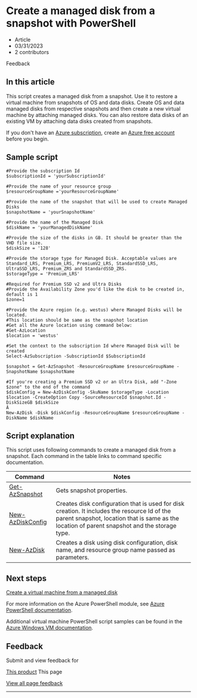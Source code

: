# Create a managed disk from a snapshot with PowerShell

* Article
* 03/31/2023
* 2 contributors

Feedback

## In this article

This script creates a managed disk from a snapshot. Use it to restore a virtual machine from snapshots of OS and data disks. Create OS and data managed disks from respective snapshots and then create a new virtual machine by attaching managed disks. You can also restore data disks of an existing VM by attaching data disks created from snapshots.

If you don't have an [Azure subscription](../../guides/developer/azure-developer-guide#understanding-accounts-subscriptions-and-billing), create an [Azure free account](https://azure.microsoft.com/free/?ref=microsoft.com&utm_source=microsoft.com&utm_medium=docs&utm_campaign=visualstudio) before you begin.

## Sample script

```
#Provide the subscription Id
$subscriptionId = 'yourSubscriptionId'

#Provide the name of your resource group
$resourceGroupName ='yourResourceGroupName'

#Provide the name of the snapshot that will be used to create Managed Disks
$snapshotName = 'yourSnapshotName'

#Provide the name of the Managed Disk
$diskName = 'yourManagedDiskName'

#Provide the size of the disks in GB. It should be greater than the VHD file size.
$diskSize = '128'

#Provide the storage type for Managed Disk. Acceptable values are Standard_LRS, Premium_LRS, PremiumV2_LRS, StandardSSD_LRS, UltraSSD_LRS, Premium_ZRS and StandardSSD_ZRS.
$storageType = 'Premium_LRS'

#Required for Premium SSD v2 and Ultra Disks
#Provide the Availability Zone you'd like the disk to be created in, default is 1
$zone=1

#Provide the Azure region (e.g. westus) where Managed Disks will be located.
#This location should be same as the snapshot location
#Get all the Azure location using command below:
#Get-AzLocation
$location = 'westus'

#Set the context to the subscription Id where Managed Disk will be created
Select-AzSubscription -SubscriptionId $SubscriptionId

$snapshot = Get-AzSnapshot -ResourceGroupName $resourceGroupName -SnapshotName $snapshotName 

#If you're creating a Premium SSD v2 or an Ultra Disk, add "-Zone $zone" to the end of the command
$diskConfig = New-AzDiskConfig -SkuName $storageType -Location $location -CreateOption Copy -SourceResourceId $snapshot.Id -DiskSizeGB $diskSize
Â 
New-AzDisk -Disk $diskConfig -ResourceGroupName $resourceGroupName -DiskName $diskName

```
## Script explanation

This script uses following commands to create a managed disk from a snapshot. Each command in the table links to command specific documentation.

| Command | Notes |
| --- | --- |
| [Get-AzSnapshot](/en-us/powershell/module/az.compute/get-azsnapshot) | Gets snapshot properties. |
| [New-AzDiskConfig](/en-us/powershell/module/az.compute/new-azdiskconfig) | Creates disk configuration that is used for disk creation. It includes the resource Id of the parent snapshot, location that is same as the location of parent snapshot and the storage type. |
| [New-AzDisk](/en-us/powershell/module/az.compute/new-azdisk) | Creates a disk using disk configuration, disk name, and resource group name passed as parameters. |

## Next steps

[Create a virtual machine from a managed disk](virtual-machines-powershell-sample-create-vm-from-managed-os-disks?toc=/powershell/module/toc.json)

For more information on the Azure PowerShell module, see [Azure PowerShell documentation](/en-us/powershell/azure/).

Additional virtual machine PowerShell script samples can be found in the [Azure Windows VM documentation](../windows/powershell-samples?toc=/azure/virtual-machines/windows/toc.json).

## Feedback

Submit and view feedback for

[This product](https://feedback.azure.com/d365community/forum/ec2f1827-be25-ec11-b6e6-000d3a4f0f1c)
This page

[View all page feedback](https://github.com/MicrosoftDocs/azure-docs/issues)

---
